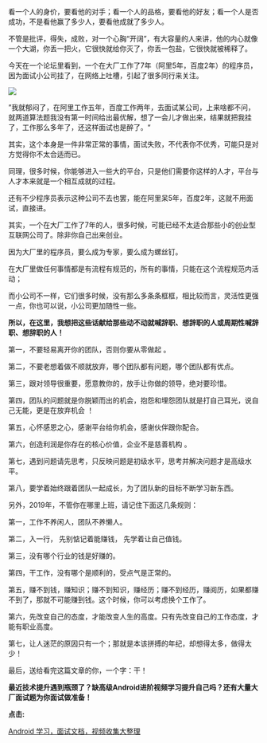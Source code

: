 看一个人的身价，要看他的对手；看一个人的品格，要看他的好友；看一个人是否成功，不是看他赢了多少人，要看他成就了多少人。

不管是批评，得失，成败，对一个心胸“开阔”，有大容量的人来讲，他的内心就像一个大湖，你丢一把火，它很快就给你灭了，你丢一包盐，它很快就被稀释了。

今天在一个论坛里看到，一个在大厂工作了7年（阿里5年，百度2年）的程序员，因为面试小公司挂了，在网络上吐槽，引起了很多同行来关注。

![](https://upload-images.jianshu.io/upload_images/15233518-6424597f47b01bb5.png?imageMogr2/auto-orient/strip|imageView2/2/w/554/format/webp)

”我就郁闷了，在阿里工作五年，百度工作两年，去面试某公司，上来啥都不问，就两道算法题我没有第一时间给出最优解，想了一会儿才做出来，结果就把我挂了，工作那么多年了，还这样面试也是醉了。“

其实，这个本身是一件非常正常的事情，面试失败，不代表你不优秀，可能只是对方觉得你不太合适而已。

同理，很多时候，你能够进入一些大的平台，只是他们需要你这样的人才，平台与人才本来就是一个相互成就的过程。

还有不少程序员表示这种公司不去也罢，能在阿里呆5年，百度2年，这就不用面试，直接进。

其实，一个在大厂工作了7年的人，很多时候，可能已经不太适合那些小的创业型互联网公司了。除非你自己出来创业。

因为大厂里的程序员，要么成为专家，要么成为螺丝钉。

在大厂里做任何事情都是有流程有规范的，所有的事情，只能在这个流程规范内活动；

而小公司不一样，它们很多时候，没有那么多条条框框，相比较而言，灵活性更强一点，你也可以说，小公司更加随性一些。

**所以，在这里，我想把这些话献给那些动不动就喊辞职、想辞职的人或周期性喊辞职、想辞职的人！**

第一，不要轻易离开你的团队，否则你要从零做起 。

第二，不要老想着做不顺就放弃，哪个团队都有问题，哪个团队都有优点。

第三，跟对领导很重要，愿意教你的，放手让你做的领导，绝对要珍惜。

第四，团队的问题就是你脱颖而出的机会，抱怨和埋怨团队就是打自己耳光，说自己无能，更是在放弃机会 ！

第五，心怀感恩之心，感谢平台给你机会，感谢伙伴跟你配合。

第六，创造利润是你存在的核心价值，企业不是慈善机构 。

第七，遇到问题请先思考，只反映问题是初级水平，思考并解决问题才是高级水平。

第八，要学着始终跟着团队一起成长，为了团队新的目标不断学习新东西。

另外，2019年，不管你在哪里上班，请记住下面这几条规则：

第一，工作不养闲人，团队不养懒人。

第二，入一行， 先别惦记着能赚钱， 先学着让自己值钱。

第三，没有哪个行业的钱是好赚的。

第四，干工作，没有哪个是顺利的，受点气是正常的。

第五，赚不到钱，赚知识；赚不到知识，赚经历；赚不到经历，赚阅历，如果都赚不到了，那就不可能赚到钱。这个时候，你可以考虑换个工作了。

第六，先改变自己的态度，才能改变人生的高度。只有先改变自己的工作态度，才能有职业高度。

第七，让人迷茫的原因只有一个；那就是本该拼搏的年纪，却想得太多，做得太少！

最后，送给看完这篇文章的你，一个字：干！

**最近技术提升遇到瓶颈了？缺高级Android进阶视频学习提升自己吗？还有大量大厂面试题为你面试做准备！**

**点击:**

[Android 学习，面试文档，视频收集大整理](https://links.jianshu.com/go?to=https%3A%2F%2Fshimo.im%2Fdocs%2FVxOufNNdaD4WS61R)
